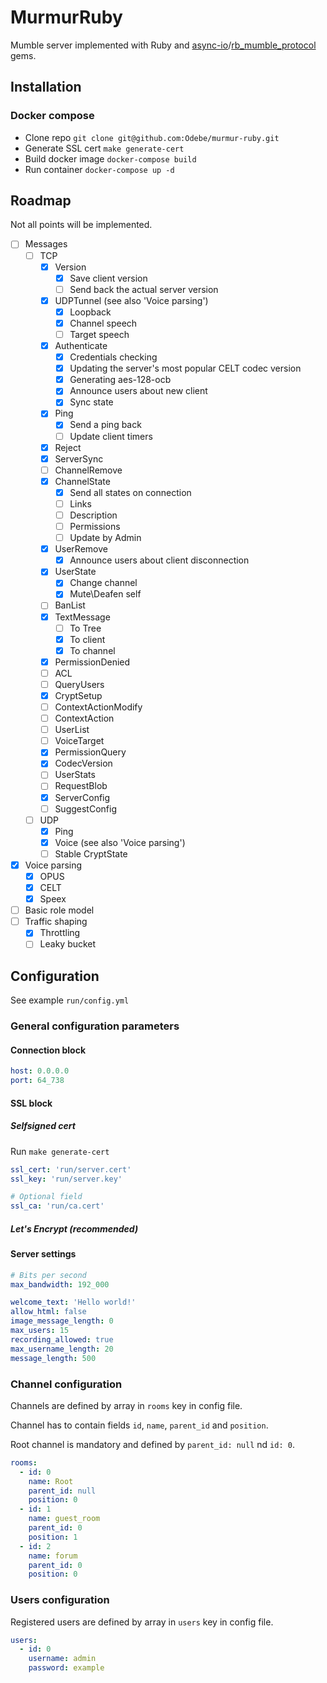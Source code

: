 # MurmurRuby
Mumble server implemented with Ruby and [async-io](https://github.com/socketry/async-io)/[rb_mumble_protocol](https://github.com/Odebe/rb_mumble_protocol) gems.

## Installation
### Docker compose
* Clone repo `git clone git@github.com:Odebe/murmur-ruby.git`
* Generate SSL cert `make generate-cert`
* Build docker image `docker-compose build`
* Run container `docker-compose up -d`

## Roadmap
Not all points will be implemented.

- [ ] Messages
  - [ ] TCP
    - [x] Version
      - [x] Save client version
      - [ ] Send back the actual server version
    - [x] UDPTunnel (see also 'Voice parsing')
      - [x] Loopback
      - [x] Channel speech
      - [ ] Target speech
    - [x] Authenticate
      - [x] Credentials checking
      - [x] Updating the server's most popular CELT codec version
      - [x] Generating aes-128-ocb
      - [x] Announce users about new client
      - [x] Sync state
    - [x] Ping
      - [x] Send a ping back
      - [ ] Update client timers
    - [x] Reject
    - [x] ServerSync
    - [ ] ChannelRemove
    - [x] ChannelState
      - [x] Send all states on connection
      - [ ] Links
      - [ ] Description
      - [ ] Permissions
      - [ ] Update by Admin
    - [x] UserRemove
      - [x] Announce users about client disconnection
    - [x] UserState
      - [x] Change channel
      - [x] Mute\Deafen self
    - [ ] BanList
    - [x] TextMessage
      - [ ] To Tree
      - [x] To client
      - [x] To channel
    - [x] PermissionDenied
    - [ ] ACL
    - [ ] QueryUsers
    - [x] CryptSetup
    - [ ] ContextActionModify
    - [ ] ContextAction
    - [ ] UserList
    - [ ] VoiceTarget
    - [x] PermissionQuery
    - [x] CodecVersion
    - [ ] UserStats
    - [ ] RequestBlob
    - [x] ServerConfig
    - [ ] SuggestConfig
  - [ ] UDP
    - [x] Ping
    - [x] Voice (see also 'Voice parsing')
    - [ ] Stable CryptState
- [x] Voice parsing
  - [x] OPUS
  - [x] CELT
  - [x] Speex
- [ ] Basic role model
- [ ] Traffic shaping
  - [x] Throttling
  - [ ] Leaky bucket

## Configuration
See example `run/config.yml`

### General configuration parameters
#### Connection block
```yaml
host: 0.0.0.0
port: 64_738
```

#### SSL block
##### Selfsigned cert
Run `make generate-cert`

```yaml
ssl_cert: 'run/server.cert'
ssl_key: 'run/server.key'

# Optional field
ssl_ca: 'run/ca.cert'
```

##### Let's Encrypt (recommended)


#### Server settings
```yaml
# Bits per second
max_bandwidth: 192_000

welcome_text: 'Hello world!'
allow_html: false
image_message_length: 0
max_users: 15
recording_allowed: true
max_username_length: 20
message_length: 500
```

### Channel configuration
Channels are defined by array in `rooms` key in config file.

Channel has to contain fields `id`, `name`, `parent_id` and `position`.

Root channel is mandatory and defined by `parent_id: null` nd `id: 0`.
```yaml
rooms:
  - id: 0
    name: Root
    parent_id: null
    position: 0
  - id: 1
    name: guest_room
    parent_id: 0
    position: 1
  - id: 2
    name: forum
    parent_id: 0
    position: 0
```

### Users configuration
Registered users are defined by array in `users` key in config file.

```yaml
users:
  - id: 0
    username: admin
    password: example
```
